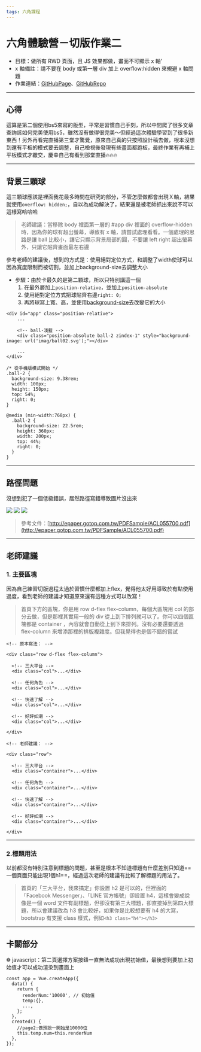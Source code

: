 ```yaml
---
tags: 六角課程
---
```

# 六角體驗營－切版作業二
+ 目標：做所有 RWD 頁面，且 JS 效果都做，畫面不可顯示 x 軸'
+ x 軸備註：請不要在 body 或第一層 div 加上 overflow:hidden 來規避 x 軸問題
+ 作業連結：[GitHubPage](https://irenelee18.github.io/chatTalker/)、[GitHubRepo](https://github.com/IreneLee18/chatTalker)


---

## 心得
這算是第二個使用bs5來寫的版型，平常是習慣自己手刻，所以中間爬了很多文章查詢該如何完美使用bs5，雖然沒有做得很完美～但經過這次體驗學習到了很多新東西！另外再看完直播第三堂才驚覺，原來自己真的只按照設計稿去做，根本沒想到還有平板的模式要去調整，自己檢視後發現有些畫面都跑板，最終作業有再補上平板模式才繳交，慶幸自己有看到那堂直播🔥🔥🔥


---

## 背景三顆球
這三顆球應該是裡面我花最多時間在研究的部分，不管怎麼做都會出現Ｘ軸，結果就使用`overflow: hidden;`，自以為成功解決了，結果還是被老師抓出來說不可以這樣寫哈哈哈
>老師建議：當移除 body 裡面第一層的 #app div 裡面的 overflow-hidden 時，因為你的球有超出螢幕，導致有 x 軸，請嘗試處理看看。一個處理的思路是讓 ball 比較小，讓它只顯示背景局部的圓，不要讓 left right 超出螢幕外，只讓它貼齊畫面最左右邊

參考老師的建議後，想到的方式是：使用絕對定位方式，和調整了width使球可以因為寬度限制而被切割，並加上background-size去調整大小

+ 步驟：由於卡最久的是第二顆球，所以只特別講這一個
    1. 在最外層加上`position-relative`，並加上`position-absolute`
    2. 使用絕對定位方式把球貼齊右邊`right: 0;`
    3. 再將球寫上寬、高，並使用[background-size](https://developer.mozilla.org/zh-CN/docs/Web/CSS/background-size)去改變它的大小
```htmlembedded=
<div id="app" class="position-relative">
    ...
    
    <!-- ball-淺藍 -->
    <div class="position-absolute ball-2 zindex-1" style="background-image: url('imag/ball02.svg');"></div>
     
    ...
</div>
```
```css=
/* 從手機版模式開始 */
.ball-2 {
  background-size: 9.38rem;
  width: 100px;
  height: 150px;
  top: 54%;
  right: 0;
}

@media (min-width:768px) {
  .ball-2 {
    background-size: 22.5rem;
    height: 360px;
    width: 200px;
    top: 44%;
    right: 0;
  }
}
```


---

## 路徑問題
沒想到犯了一個低級錯誤，居然路徑寫錯導致圖片沒出來

![](https://i.imgur.com/jLdnRjs.png)
![](https://i.imgur.com/hnl3tMo.png)
![](https://i.imgur.com/qKSipBA.png)

>參考文件：[http://epaper.gotop.com.tw/PDFSample/ACL055700.pdf](http://epaper.gotop.com.tw/PDFSample/ACL055700.pdf)


---

## 老師建議
### 1. 主要區塊

因為自己練習切版過程太過於習慣什麼都加上flex，覺得他太好用導致於有點使用過度，看到老師的建議才知道原來還有這種方式可以改寫！
>首頁下方的區塊，你是用 row d-flex flex-column，每個大區塊用 col 的部分去做，但是那裡其實用一般的 div 從上到下排列就可以了。你可以四個區塊都是 container ，內容就會自動從上到下來排列。沒有必要還要透過 flex-column 來增添那裡的排版複雜度。但我覺得也是個不錯的嘗試

```htmlembedded=
<!-- 原本寫法： -->

<div class="row d-flex flex-column">
    
  <!-- 三大平台 -->
  <div class="col">...</div>

  <!-- 任何角色 -->
  <div class="col">...</div>

  <!-- 快速了解 -->
  <div class="col">...</div>

  <!-- 好評如潮 -->
  <div class="col">...</div>
    
</div>
```
```htmlembedded=
<!-- 老師建議： -->

<div class="row">
    
  <!-- 三大平台 -->
  <div class="container">...</div>

  <!-- 任何角色 -->
  <div class="container">...</div>

  <!-- 快速了解 -->
  <div class="container">...</div>

  <!-- 好評如潮 -->
  <div class="container">...</div>
    
</div>
```


---

### 2.標題用法
以前都沒有特別注意到標題的問題，甚至是根本不知道標題有什麼差別只知道==一個頁面只能出現1個h1==，經過這次老師的建議有比較了解標題的用法了。


>首頁的「三大平台，我來搞定」你設置 h2 是可以的，但裡面的 「Facebook Messenger」、「LINE 官方帳號」卻設置 h4，這樣會變成說像是一個 word 文件有副標題，但卻沒有第三大標題，卻直接掉到第四大標題，所以會建議改為 h3 會比較好，如果你是比較想要有 h4 的大寫，bootstrap 有支援 class 樣式，例如`<h3 class="h4"></h3>`

---
## 卡關部分
❁ javascript：第二頁選擇方案按鈕一直無法成功出現初始值，最後想到要加上初始值才可以成功渲染到畫面上
```javascript=
const app = Vue.createApp({
  data() {
    return {
      renderNum:'10000', // 初始值
      temp:{},
      ...,
    };
  },
  created() {
    //page2:做預設一開始是10000位
    this.temp.num=this.renderNum
  },
});
```



